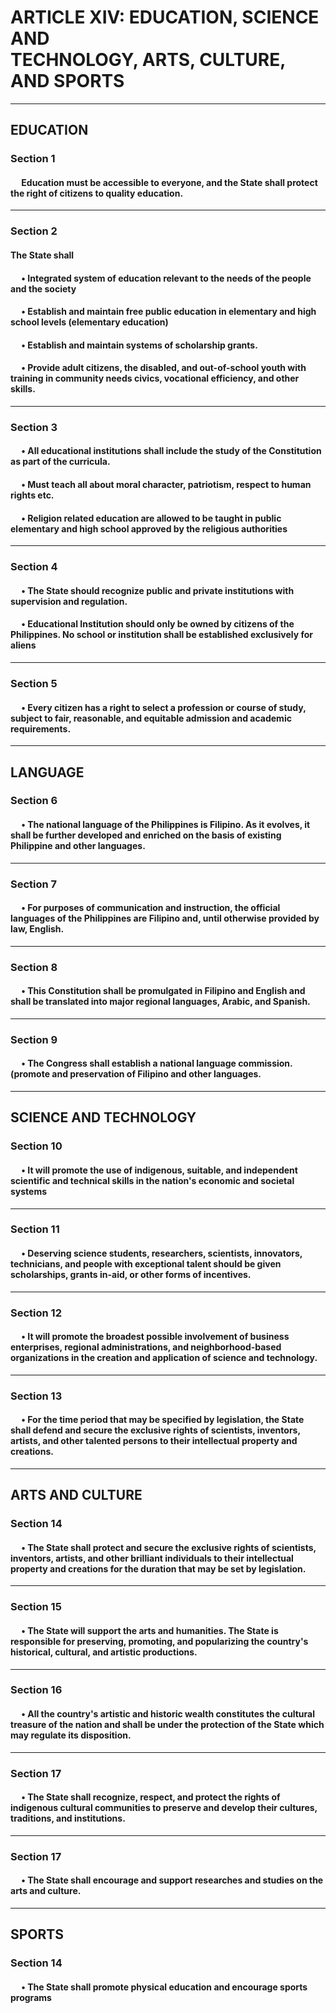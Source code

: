 <h1>
    ARTICLE XIV: EDUCATION, SCIENCE AND <br> TECHNOLOGY, ARTS, CULTURE, AND SPORTS
</h1>

___

<h2>
    EDUCATION
</h2>

<h3>
    Section 1
</h3>

<h4>
&emsp; Education must be accessible to everyone, and the State shall protect the right of citizens
    to quality education.
</h4>

___

<h3>
    Section 2
</h3>

<h4>
    The State shall
</h4> 

<h4>
&emsp; • Integrated system of education relevant to the needs of the people and the society
</h4> 

<h4>
&emsp; • Establish and maintain free public education in 
    elementary and high school levels (elementary education)
</h4> 

<h4>
&emsp; • Establish and maintain systems of scholarship grants.
</h4> 

<h4>
&emsp; •  Provide adult citizens, the disabled, and out-of-school youth with training in
    community needs civics, vocational efficiency, and other skills.
</h4> 

___

<h3>
    Section 3
</h3>

<h4>
&emsp; • All educational institutions shall include the study of the Constitution as part of
    the curricula.
</h4>

<h4>
&emsp; • Must teach all about moral character, patriotism, respect to human rights etc.
</h4>

<h4>
&emsp; • Religion related education are allowed to be taught in public elementary 
    and high school approved by the religious authorities 
</h4>

___

<h3>
    Section 4
</h3>

<h4>
&emsp; • The State should recognize public and private institutions
    with supervision and regulation.
</h4>

<h4>
&emsp; • Educational Institution should only be owned by citizens of the Philippines.
    No school or institution shall be established exclusively for aliens
</h4>

___

<h3>
    Section 5
</h3>


<h4>
&emsp; • Every citizen has a right to select a profession or course of study, subject to fair,
    reasonable, and equitable admission and academic requirements.
</h4>

___

<h2>
    LANGUAGE
</h2>


<h3>
    Section 6
</h3>

<h4>
&emsp; • The national language of the Philippines is Filipino. As it evolves, it shall be further
    developed and enriched on the basis of existing Philippine and other languages.
</h4>

___

<h3>
    Section 7
</h3>

<h4>
&emsp; • For purposes of communication and instruction, the official languages of the Philippines
    are Filipino and, until otherwise provided by law, English.  
</h4>

___

<h3>
    Section 8
</h3>

<h4>
&emsp; • This Constitution shall be promulgated in Filipino and English and shall be translated into
    major regional languages, Arabic, and Spanish.
</h4>

___

<h3>
    Section 9
</h3>

<h4>
&emsp; • The Congress shall establish a national language commission. (promote and preservation of Filipino and
    other languages. 
</h4>

___

<h2>
    SCIENCE AND TECHNOLOGY
</h2>

<h3>
    Section 10
</h3>

<h4>
&emsp; • It will promote the use of indigenous, suitable, 
    and independent scientific and technical skills in the nation's economic and societal systems
</h4>

___

<h3>
    Section 11
</h3>

<h4>
&emsp; • Deserving science students, researchers, scientists, innovators, technicians, 
    and people with exceptional talent should be given scholarships, grants in-aid, or other forms of incentives.
</h4>

___

<h3>
    Section 12
</h3>

<h4>
&emsp; • It will promote the broadest possible involvement of business enterprises, 
    regional administrations, and neighborhood-based organizations in the creation and 
    application of science and technology.
</h4>

___

<h3>
    Section 13
</h3>

<h4>
&emsp; • For the time period that may be specified by legislation, the State shall defend and 
    secure the exclusive rights of scientists, inventors, artists, and other talented persons 
    to their intellectual property and creations.
</h4>

___

<h2>
    ARTS AND CULTURE
</h2>

<h3>
    Section 14
</h3>

<h4>
&emsp; • The State shall protect and secure the exclusive rights of scientists, inventors, artists, 
    and other brilliant individuals to their intellectual property and creations for the duration that 
    may be set by legislation.
</h4>

___

<h3>
    Section 15
</h3>

<h4>
&emsp; • The State will support the arts and humanities. The State is responsible for preserving, promoting, 
    and popularizing the country's historical, cultural, and artistic productions.
</h4>

___

<h3>
    Section 16
</h3>

<h4>
&emsp; • All the country's artistic and historic wealth constitutes the cultural treasure of the
    nation and shall be under the protection of the State which may regulate its disposition.
</h4>

___

<h3>
    Section 17
</h3>

<h4>
&emsp; • The State shall recognize, respect, and protect the rights of indigenous cultural
    communities to preserve and develop their cultures, traditions, and institutions.
</h4>

___

<h3>
    Section 17
</h3>

<h4>
&emsp; •  The State shall encourage and support researches and studies on the arts and culture.
</h4>

___

<h2>
    SPORTS
</h2>

<h3>
    Section 14
</h3>

<h4>
&emsp; •  The State shall promote physical education and encourage sports programs
</h4>
